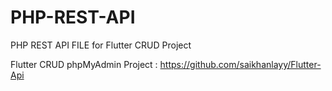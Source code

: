# PHP-REST-API
PHP REST API FILE for Flutter CRUD Project

Flutter CRUD phpMyAdmin Project : https://github.com/saikhanlayy/Flutter-Api
